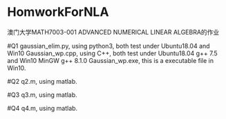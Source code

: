 # HomworkForNLA
澳门大学MATH7003-001 ADVANCED NUMERICAL LINEAR ALGEBRA的作业

#Q1
gaussian_elim.py, using python3, both test under Ubuntu18.04 and Win10
Gaussian_wp.cpp, using C++, both test under Ubuntu18.04 g++ 7.5 and Win10 MinGW g++ 8.1.0
Gaussian_wp.exe, this is a executable file in Win10.

#Q2
q2.m, using matlab.

#Q3
q3.m, using matlab.

#Q4
q4.m, using matlab.